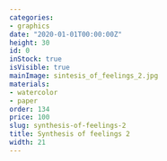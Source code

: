 ```yaml
---
categories:
- graphics
date: "2020-01-01T00:00:00Z"
height: 30
id: 0
inStock: true
isVisible: true
mainImage: sintesis_of_feelings_2.jpg
materials:
- watercolor
- paper
order: 134
price: 100
slug: synthesis-of-feelings-2
title: Synthesis of feelings 2
width: 21
---
```


